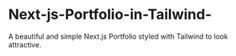 # Next-js-Portfolio-in-Tailwind-
A beautiful and simple Next.js Portfolio styled with Tailwind to look attractive.
